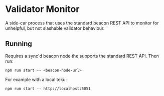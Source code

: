 # Validator Monitor

A side-car process that uses the standard beacon REST API to monitor for unhelpful, but not slashable validator behaviour.

## Running

Requires a sync'd beacon node the supports the standard REST API. Then run:

```
npm run start -- <beacon-node-url>
```

For example with a local teku:

```
npm run start -- http://localhost:5051
```